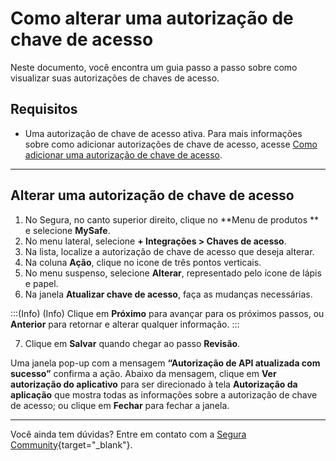# Como alterar uma autorização de chave de acesso

Neste documento, você encontra um guia passo a passo sobre como visualizar suas autorizações de chaves de acesso.

## Requisitos

* Uma autorização de chave de acesso ativa. Para mais informações sobre como adicionar autorizações de chave de acesso, acesse [Como adicionar uma autorização de chave de acesso](/v4/docs/pt/mysafe-how-to-add-an-access-key-authorization).

***
## Alterar uma autorização de chave de acesso


1. No Segura, no canto superior direito, clique no **Menu de produtos ** e selecione **MySafe**.
2. No menu lateral, selecione **+ Integrações > Chaves de acesso**. 
3. Na lista, localize a autorização de chave de acesso que deseja alterar. 
4. Na coluna **Ação**, clique no icone de três pontos verticais.
5. No menu suspenso, selecione **Alterar**, representado pelo ícone de lápis e papel.
6. Na janela **Atualizar chave de acesso**, faça as mudanças necessárias.

:::(Info) (Info)
Clique em **Próximo** para avançar para os próximos passos, ou **Anterior** para retornar e alterar qualquer informação.
:::

7. Clique em **Salvar** quando chegar ao passo **Revisão**.

Uma janela pop-up com a mensagem **“Autorização de API atualizada com sucesso”** confirma a ação. Abaixo da mensagem, clique em **Ver autorização do aplicativo** para ser direcionado à tela **Autorização da aplicação** que mostra todas as informações sobre a autorização de chave de acesso; ou clique em **Fechar** para fechar a janela.

***

Você ainda tem dúvidas? Entre em contato com a [Segura Community](https://community.Segura.io/){target="_blank"}.